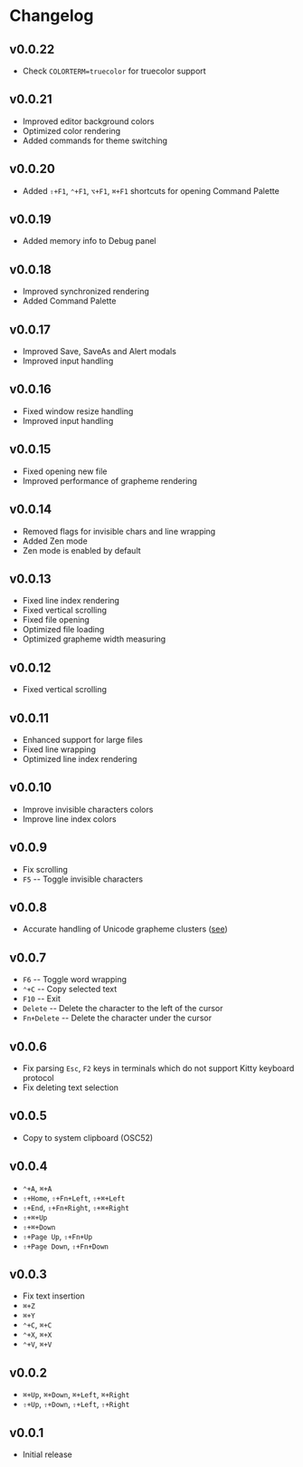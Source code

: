 # Changelog

## v0.0.22

- Check `COLORTERM=truecolor` for truecolor support

## v0.0.21

- Improved editor background colors
- Optimized color rendering
- Added commands for theme switching

## v0.0.20

- Added `⇧+F1`, `⌃+F1`, `⌥+F1`, `⌘+F1` shortcuts for opening Command Palette

## v0.0.19

- Added memory info to Debug panel

## v0.0.18

- Improved synchronized rendering
- Added Command Palette

## v0.0.17

- Improved Save, SaveAs and Alert modals
- Improved input handling

## v0.0.16

- Fixed window resize handling
- Improved input handling

## v0.0.15

- Fixed opening new file
- Improved performance of grapheme rendering

## v0.0.14

- Removed flags for invisible chars and line wrapping
- Added Zen mode
- Zen mode is enabled by default

## v0.0.13

- Fixed line index rendering
- Fixed vertical scrolling
- Fixed file opening
- Optimized file loading
- Optimized grapheme width measuring

## v0.0.12

- Fixed vertical scrolling

## v0.0.11

- Enhanced support for large files
- Fixed line wrapping
- Optimized line index rendering

## v0.0.10

- Improve invisible characters colors
- Improve line index colors

## v0.0.9

- Fix scrolling
- `F5` -- Toggle invisible characters

## v0.0.8

- Accurate handling of Unicode grapheme clusters
  ([see](https://mitchellh.com/writing/grapheme-clusters-in-terminals))

## v0.0.7

- `F6` -- Toggle word wrapping
- `⌃+C` -- Copy selected text
- `F10` -- Exit
- `Delete` -- Delete the character to the left of the cursor
- `Fn+Delete` -- Delete the character under the cursor

## v0.0.6

- Fix parsing `Esc`, `F2` keys in terminals which do not support Kitty keyboard
  protocol
- Fix deleting text selection

## v0.0.5

- Copy to system clipboard (OSC52)

## v0.0.4

- `⌃+A`, `⌘+A`
- `⇧+Home`, `⇧+Fn+Left`, `⇧+⌘+Left`
- `⇧+End`, `⇧+Fn+Right`, `⇧+⌘+Right`
- `⇧+⌘+Up`
- `⇧+⌘+Down`
- `⇧+Page Up`, `⇧+Fn+Up`
- `⇧+Page Down`, `⇧+Fn+Down`

## v0.0.3

- Fix text insertion
- `⌘+Z`
- `⌘+Y`
- `⌃+C`, `⌘+C`
- ️`⌃+X`, `⌘+X`
- `⌃+V`, `⌘+V`

## v0.0.2

- `⌘+Up`, `⌘+Down`, `⌘+Left`, `⌘+Right`
- `⇧+Up`, `⇧+Down`, `⇧+Left`, `⇧+Right`

## v0.0.1

- Initial release
